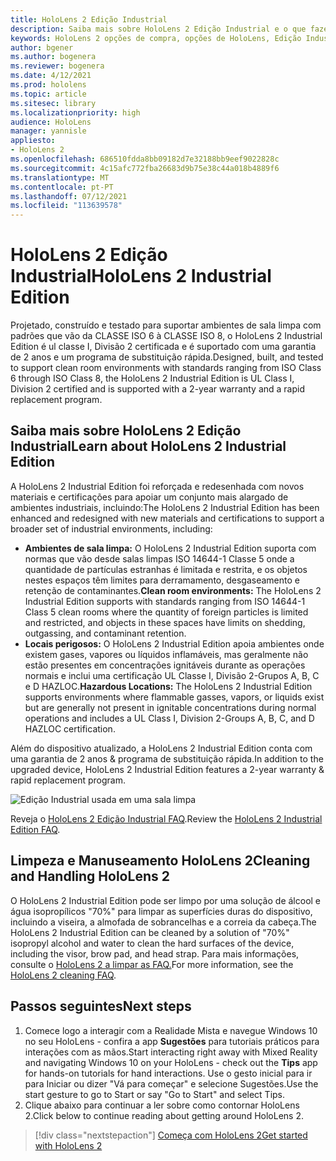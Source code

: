 ```yaml
---
title: HoloLens 2 Edição Industrial
description: Saiba mais sobre HoloLens 2 Edição Industrial e o que fazer depois de obter um dos seus.
keywords: HoloLens 2 opções de compra, opções de HoloLens, Edição Industrial
author: bgener
ms.author: bogenera
ms.reviewer: bogenera
ms.date: 4/12/2021
ms.prod: hololens
ms.topic: article
ms.sitesec: library
ms.localizationpriority: high
audience: HoloLens
manager: yannisle
appliesto:
- HoloLens 2
ms.openlocfilehash: 686510fdda8bb09182d7e32188bb9eef9022828c
ms.sourcegitcommit: 4c15afc772fba26683d9b75e38c44a018b4889f6
ms.translationtype: MT
ms.contentlocale: pt-PT
ms.lasthandoff: 07/12/2021
ms.locfileid: "113639578"
---
```

# <a name="hololens-2-industrial-edition"></a><span data-ttu-id="85912-104">HoloLens 2 Edição Industrial</span><span class="sxs-lookup"><span data-stu-id="85912-104">HoloLens 2 Industrial Edition</span></span>

<span data-ttu-id="85912-105">Projetado, construído e testado para suportar ambientes de sala limpa com padrões que vão da CLASSE ISO 6 à CLASSE ISO 8, o HoloLens 2 Industrial Edition é ul classe I, Divisão 2 certificada e é suportado com uma garantia de 2 anos e um programa de substituição rápida.</span><span class="sxs-lookup"><span data-stu-id="85912-105">Designed, built, and tested to support clean room environments with standards ranging from ISO Class 6 through ISO Class 8, the HoloLens 2 Industrial Edition is UL Class I, Division 2 certified and is supported with a 2-year warranty and a rapid replacement program.</span></span>

## <a name="learn-about-hololens-2-industrial-edition"></a><span data-ttu-id="85912-106">Saiba mais sobre HoloLens 2 Edição Industrial</span><span class="sxs-lookup"><span data-stu-id="85912-106">Learn about HoloLens 2 Industrial Edition</span></span>

<span data-ttu-id="85912-107">A HoloLens 2 Industrial Edition foi reforçada e redesenhada com novos materiais e certificações para apoiar um conjunto mais alargado de ambientes industriais, incluindo:</span><span class="sxs-lookup"><span data-stu-id="85912-107">The HoloLens 2 Industrial Edition has been enhanced and redesigned with new materials and certifications to support a broader set of industrial environments, including:</span></span>

- <span data-ttu-id="85912-108">**Ambientes de sala limpa:** O HoloLens 2 Industrial Edition suporta com normas que vão desde salas limpas ISO 14644-1 Classe 5 onde a quantidade de partículas estranhas é limitada e restrita, e os objetos nestes espaços têm limites para derramamento, desgaseamento e retenção de contaminantes.</span><span class="sxs-lookup"><span data-stu-id="85912-108">**Clean room environments:** The HoloLens 2 Industrial Edition supports with standards ranging from ISO 14644-1 Class 5 clean rooms where the quantity of foreign particles is limited and restricted, and objects in these spaces have limits on shedding, outgassing, and contaminant retention.</span></span>
- <span data-ttu-id="85912-109">**Locais perigosos:** O HoloLens 2 Industrial Edition apoia ambientes onde existem gases, vapores ou líquidos inflamáveis, mas geralmente não estão presentes em concentrações ignitáveis durante as operações normais e inclui uma certificação UL Classe I, Divisão 2-Grupos A, B, C e D HAZLOC.</span><span class="sxs-lookup"><span data-stu-id="85912-109">**Hazardous Locations:** The HoloLens 2 Industrial Edition supports environments where flammable gasses, vapors, or liquids exist but are generally not present in ignitable concentrations during normal operations and includes a UL Class I, Division 2-Groups A, B, C, and D HAZLOC certification.</span></span>

<span data-ttu-id="85912-110">Além do dispositivo atualizado, a HoloLens 2 Industrial Edition conta com uma garantia de 2 anos & programa de substituição rápida.</span><span class="sxs-lookup"><span data-stu-id="85912-110">In addition to the upgraded device, HoloLens 2 Industrial Edition features a 2-year warranty & rapid replacement program.</span></span>

![Edição Industrial usada em uma sala limpa](./images/ie-small-pic.png)

<span data-ttu-id="85912-112">Reveja o [HoloLens 2 Edição Industrial FAQ](hololens2-industrial-edition-faq.md).</span><span class="sxs-lookup"><span data-stu-id="85912-112">Review the [HoloLens 2 Industrial Edition FAQ](hololens2-industrial-edition-faq.md).</span></span>

## <a name="cleaning-and-handling-hololens-2"></a><span data-ttu-id="85912-113">Limpeza e Manuseamento HoloLens 2</span><span class="sxs-lookup"><span data-stu-id="85912-113">Cleaning and Handling HoloLens 2</span></span>

<span data-ttu-id="85912-114">O HoloLens 2 Industrial Edition pode ser limpo por uma solução de álcool e água isopropílicos "70%" para limpar as superfícies duras do dispositivo, incluindo a viseira, a almofada de sobrancelhas e a correia da cabeça.</span><span class="sxs-lookup"><span data-stu-id="85912-114">The HoloLens 2 Industrial Edition can be cleaned by a solution of "70%" isopropyl alcohol and water to clean the hard surfaces of the device, including the visor, brow pad, and head strap.</span></span> <span data-ttu-id="85912-115">Para mais informações, consulte o [HoloLens 2 a limpar as FAQ.](/hololens/hololens2-maintenance)</span><span class="sxs-lookup"><span data-stu-id="85912-115">For more information, see the [HoloLens 2 cleaning FAQ](/hololens/hololens2-maintenance).</span></span>

## <a name="next-steps"></a><span data-ttu-id="85912-116">Passos seguintes</span><span class="sxs-lookup"><span data-stu-id="85912-116">Next steps</span></span>

1. <span data-ttu-id="85912-117">Comece logo a interagir com a Realidade Mista e navegue Windows 10 no seu HoloLens - confira a app **Sugestões** para tutoriais práticos para interações com as mãos.</span><span class="sxs-lookup"><span data-stu-id="85912-117">Start interacting right away with Mixed Reality and navigating Windows 10 on your HoloLens - check out the **Tips** app for hands-on tutorials for hand interactions.</span></span> <span data-ttu-id="85912-118">Use o gesto inicial para ir para Iniciar ou dizer "Vá para começar" e selecione Sugestões.</span><span class="sxs-lookup"><span data-stu-id="85912-118">Use the start gesture to go to Start or say "Go to Start" and select Tips.</span></span>
1. <span data-ttu-id="85912-119">Clique abaixo para continuar a ler sobre como contornar HoloLens 2.</span><span class="sxs-lookup"><span data-stu-id="85912-119">Click below to continue reading about getting around HoloLens 2.</span></span>

> [!div class="nextstepaction"]
> [<span data-ttu-id="85912-120">Começa com HoloLens 2</span><span class="sxs-lookup"><span data-stu-id="85912-120">Get started with HoloLens 2</span></span>](hololens2-basic-usage.md)
